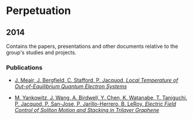 # Perpetuation
## 2014
Contains the papers, presentations and other documents relative to the group's studies and projects.

### Publications

* [J. Meair, J. Bergfield, C. Stafford, P. Jacquod, *Local Temperature of Out-of-Equilibrium Quantum Electron Systems*](https://github.com/GeeeHesso/Perpetuation/tree/master/2014/Papers/Local_Temperature)

* [M. Yankowitz, J. Wang, A. Birdwell, Y. Chen, K. Watanabe, T. Taniguchi, P. Jacquod, P. San-Jose, P. Jarillo-Herrero, B. LeRoy, *Electric Field Control of Soliton Motion and Stacking in Trilayer Graphene*](https://github.com/GeeeHesso/Perpetuation/tree/master/2014/Papers/Soliton_Motion_Graphene)

